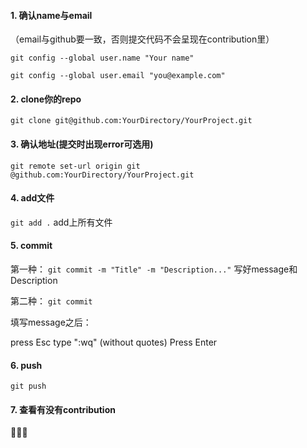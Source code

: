 #### 1. 确认name与email
（email与github要一致，否则提交代码不会呈现在contribution里）

`git config --global user.name "Your name"`

`git config --global user.email "you@example.com"`

#### 2. clone你的repo
`git clone git@github.com:YourDirectory/YourProject.git`

#### 3. 确认地址(提交时出现error可选用)
`git remote set-url origin git
@github.com:YourDirectory/YourProject.git`

#### 4. add文件
`git add .` add上所有文件

#### 5. commit
第一种：
`git commit -m "Title" -m "Description..."` 写好message和Description


第二种：
`git commit`

填写message之后：

press Esc
type ":wq" (without quotes)
Press Enter


#### 6. push
`git push`

#### 7. 查看有没有contribution
:tada::tada::tada:
